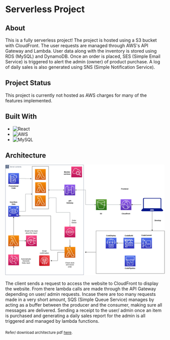 # Serverless Project

## About
This is a fully serverless project! The project is hosted using a S3 bucket with CloudFront.
The user requests are managed through AWS's API Gateway and Lambda. 
User data along with the inventory is stored using RDS (MySQL) and DynamoDB. 
Once an order is placed, SES (Simple Email Service) is triggered to alert the admin (owner) of product purchase. 
A log of daily sales is also generated using SNS (Simple Notification Service).

## Project Status

This project is currently not hosted as AWS charges for many of the features implemented.

## Built With

- ![React](https://img.shields.io/badge/react-%2320232a.svg?style=for-the-badge&logo=react&logoColor=%2361DAFB)
- ![AWS](https://img.shields.io/badge/AWS-%23FF9900.svg?style=for-the-badge&logo=amazon-aws&logoColor=white)
- ![MySQL](https://img.shields.io/badge/mysql-%2300f.svg?style=for-the-badge&logo=mysql&logoColor=white)


## Architecture
![Image](./architecture.jpg)

The client sends a request to access the website to CloudFront to display the website. From there lambda calls are made through the API Gateway depending on user/ admin requests. Incase there are too many requests made in a very short amount, SQS (Simple Queue Service) manages by acting as a buffer between the producer and the consumer, making sure all messages are delivered. Sending a receipt to the user/ admin once an item is purchased and generating a daily sales report for the admin is all triggered and managed by lambda functions.

<sub>Refer/ download architecture pdf <a href="https://github.com/ogharambae/serverless_shoe_store/blob/master/architecture.jpg">here</a>.</sub>

